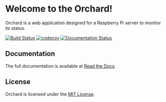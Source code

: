 # Welcome to the Orchard!

Orchard is a web application designed for a Raspberry Pi server to monitor its status.

[![Build Status](https://travis-ci.org/BMeu/Orchard.svg?branch=master)](https://travis-ci.org/BMeu/Orchard)
[![codecov](https://codecov.io/gh/BMeu/Orchard/branch/master/graph/badge.svg)](https://codecov.io/gh/BMeu/Orchard)
[![Documentation Status](https://readthedocs.org/projects/orchard/badge/?version=latest)](http://orchard.readthedocs.io/en/latest/?badge=latest)

## Documentation
The full documentation is available at [Read the Docs](https://orchard.readthedocs.io).

## License
Orchard is licensed under the [MIT License](http://www.opensource.org/licenses/MIT).
